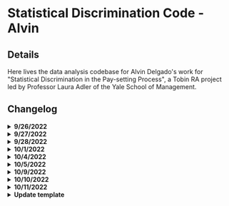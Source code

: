 # Statistical Discrimination Code - Alvin

## Details

Here lives the data analysis codebase for Alvin Delgado's work for "Statistical Discrimination in the Pay-setting Process", a Tobin RA project led by Professor Laura Adler of the Yale School of Management.

## Changelog

<details><summary><b>9/26/2022</b></summary>

* initiated files for 1) data processing, 2) data analysis
* added code to ingest all datasets, merged years where necessary

</details>










<details><summary><b>9/27/2022</b></summary>

* added function for chi-square quantile plotting (ran into many errors with size of data)
* created basic comparison plots between genders for pay (ran into issues with factors)

</details>









<details><summary><b>9/28/2022</b></summary>

* reassigned gender labels in all dataframes
* rewrote comparison plot code for easy iteration and other variables

</details>








<details><summary><b>10/1/2022</b></summary>

* checked for distribution of gender labels reported
* checked counts for different years to see if # of survey respondants changed significantly (it did!)
* checked to see if there are any repeat responses in each year

</details>










<details><summary><b>10/4/2022</b></summary>

Updates to `data_processing.Rmd`:
* Transormed date text field to date field with `lubridate`
* Reorganized how data is loaded, reshaped, and saved
* Moved some functions from the processing document to the analysis document
* Added functionality 

---

Updates to `data_analysis.Rmd`
* Added new column to datasets to "round" data to current month
* Drew histograms of date distributions to check for outliers
    * There were quite a few in 2015 and 2016!
* Checked distribution of industries across responses
* Added `dfList`, a list of the yearly dataframes, which makes iterating over years *much* easier.

---

Notes:
* Dates seem to be fairly uniformly distributed across the years, and there were only a few anomalies (see question below).
* There's about 10-15% data on industry missing from each year. The spread is definitely not uniform.
* For fun: go back and clean up plotmaking using `dfList` and `lapply()`

---

Questions:
* There are a lot of entries that have `NA` for gender, what should we do with these?
* Should we just get rid of dates outside of the year each table is supposed to be from?
* How should we continue exploring industry type, if at all?

</details>








<details><summary><b>10/5/2022</b></summary>

Updates to `data_analysis.Rmd`
* Added histograms of `YRS_EXP`
* Removed negative values for `YRS_EXP`
* Checked distribution of total compensation

---

Notes:
* There are a lot of high outliers for total compensation

---

Questions:
* Is it good practice to remove invalid data rows (e.g. neg values above), or just replace the invalid data entries with `NA`?
* How should we be choosing to remove outliers in general?

</details>








<details><summary><b>10/9/2022</b></summary>

Updates to `data_processing.Rmd`:
* Cleaned `manager_relationship` var to be all numeric
* Cleaned `fair_pay` var to be all numeric
* Cleaned `employer_satisfaction` to be all numeric
* Cleaned `fair_pay` to all be numeric
* Started cleaning `phdyr_graduate`
    * I should check over the excel sheets to see how to transform this (i.e. account for both years *and* "did not graduate")

---

Updates to `data_analysis.Rmd`
* 

---

Notes:
* A reminder from last meeting that the .xlsx for 2019 includes data from the first half of 2020
* `Fair_pay` has almost only `NA` for 2015,2016, then about 25-33% `NA` for other years
* `employer_satisfaction` is missing about half the data for 2019,2020. Even though the dataframes contain an incorrect period of data, these missing values seem consistent across both years. 
* I am going to stop checking for missing data until I've successfully merged the datasets.
* `manager_relationship`, `fair_pay`, `employer_satisfaction`, and `fair_pay` are all on a scale from 1-5 for "Strongly Disagree" to "Strongly Agree"

---

Questions:
* 

</details>








<details><summary><b>10/10/2022</b></summary>

Updates to `data_processing.Rmd`:
* Cleaned `phdyr_graduate` - turned into a factor
* Cleaned `mbayr_graduate` - turned into a factor
* Merged all years' datasets into one master called `alldata`
* Saved `alldata` as easily loadable .RData and .csv files for ingesting into `data_analysis`
* Removed code for saving each year's dataset individually to a .RData file
* Added code to sanity check `TCC`

---

Updates to `data_analysis.Rmd`
* 

---

Notes:
* According to [DQYDJ](https://dqydj.com/average-median-top-individual-income-percentiles/), the 99th percentile of income was $401,622, while in 2020 it was $357,552.
    * Note: this site used BLS data, but I wasn't sure if I should have calculated this myself, or gotten an academic source. [This](https://data.bls.gov/cgi-bin/surveymost?ce) might be a good alternative to do it by hand.
* `TCC` didn't seem to have any people who reported hourly wages as total compensation (min was about 4400)
    * cool observation: there's spikes at every $1000

</details>









<details><summary><b>10/11/2022</b></summary>

Updates to `data_processing.Rmd`:
* updated code to work with the merged dataframe `alldata`

---

Updates to `data_analysis.Rmd`
* Cleaned `yrs_exp` - made negative values NA

---

Notes:
* 

---

Questions:
* How was the original data formatted? I was wondering about why some years have about 500-1000 entries from the next year


</details>








<details><summary><b>Update template</b></summary>

Updates to `data_processing.Rmd`:
* 

---

Updates to `data_analysis.Rmd`
* 

---

Notes:
* 

---

Questions:
* 

</details>

